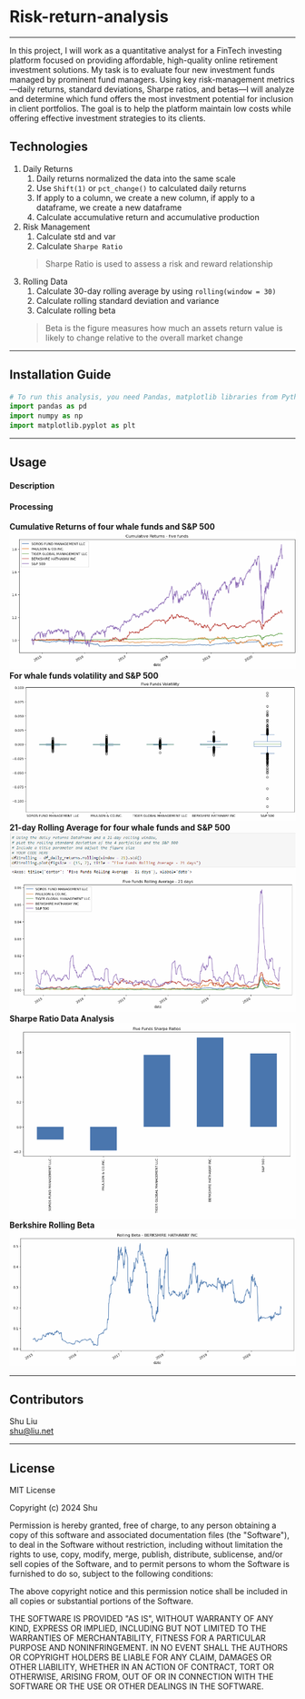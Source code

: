 
# Risk-return-analysis   
---
In this project, I will work as a quantitative analyst for a FinTech investing platform focused on providing affordable, high-quality online retirement investment solutions. My task is to evaluate four new investment funds managed by prominent fund managers. Using key risk-management metrics—daily returns, standard deviations, Sharpe ratios, and betas—I will analyze and determine which fund offers the most investment potential for inclusion in client portfolios. The goal is to help the platform maintain low costs while offering effective investment strategies to its clients.


## Technologies

1. Daily Returns
   1. Daily returns normalized the data into the same scale
   2. Use `Shift(1)` or `pct_change()` to calculated daily returns
   3. If apply to a column, we create a new column, if apply to a dataframe, we create a new dataframe
   4. Calculate accumulative return and accumulative production
2. Risk Management
   1. Calculate std and var
   2. Calculate `Sharpe Ratio`   
     > Sharpe Ratio is used to assess a risk and reward relationship
3. Rolling Data
   1. Calculate 30-day rolling average by using `rolling(window = 30)`
   2. Calculate rolling standard deviation and variance
   3. Calculate rolling beta   
     > Beta is the figure measures how much an assets return value is likely to change relative to the overall market change
---

## Installation Guide

```python
# To run this analysis, you need Pandas, matplotlib libraries from Python
import pandas as pd
import numpy as np
import matplotlib.pyplot as plt
```

---
## Usage

#### Description

  
#### Processing
**Cumulative Returns of four whale funds and S&P 500**   
![Cumulative Returns](./Pics/CumulativeReturns.png)   
**For whale funds volatility and S&P 500**   
![Volatility](./Pics/Boxplot.png)   
**21-day Rolling Average for four whale funds and S&P 500**   
![Rolling Average](./Pics/RollingAverage.png)   
**Sharpe Ratio Data Analysis**   
![Sharpe Ratio](./Pics/SharpeRatio.png)   
**Berkshire Rolling Beta**   
![Rolling Beta](./Pics/RollingBeta.png)

---

## Contributors

Shu Liu   
shu@liu.net

---

## License

MIT License

Copyright (c) 2024 Shu

Permission is hereby granted, free of charge, to any person obtaining a copy
of this software and associated documentation files (the "Software"), to deal
in the Software without restriction, including without limitation the rights
to use, copy, modify, merge, publish, distribute, sublicense, and/or sell
copies of the Software, and to permit persons to whom the Software is
furnished to do so, subject to the following conditions:

The above copyright notice and this permission notice shall be included in all
copies or substantial portions of the Software.

THE SOFTWARE IS PROVIDED "AS IS", WITHOUT WARRANTY OF ANY KIND, EXPRESS OR
IMPLIED, INCLUDING BUT NOT LIMITED TO THE WARRANTIES OF MERCHANTABILITY,
FITNESS FOR A PARTICULAR PURPOSE AND NONINFRINGEMENT. IN NO EVENT SHALL THE
AUTHORS OR COPYRIGHT HOLDERS BE LIABLE FOR ANY CLAIM, DAMAGES OR OTHER
LIABILITY, WHETHER IN AN ACTION OF CONTRACT, TORT OR OTHERWISE, ARISING FROM,
OUT OF OR IN CONNECTION WITH THE SOFTWARE OR THE USE OR OTHER DEALINGS IN THE
SOFTWARE.
